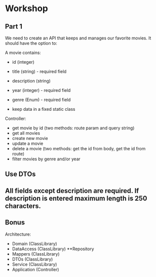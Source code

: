 # Workshop 
## Part 1
We need to create an API that keeps and manages our favorite movies. It should have the option to:

A movie contains:
* id (integer) 
* title (string) - required field
* description (string)
* year (integer) - required field
* genre (Enum) - required field

* keep data in a fixed static class

Controller:
* get movie by id (two methods: route param and query string)
* get all movies 
* create new movie
* update a movie
* delete a movie (two methods: get the id from body, get the id from route)
* filter movies by genre and/or year



## Use DTOs

## All fields except description are required. If description is entered maximum length is 250 characters.

## Bonus

Architecture:
* Domain (ClassLibrary)
* DataAccess (ClassLibrary)
    **Repository
* Mappers (ClassLibrary)
* DTOs (ClassLibrary)
* Service (ClassLibrary)
* Application (Controller)

